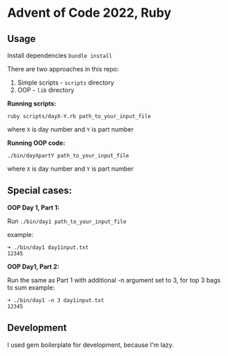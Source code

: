 # Advent of Code 2022, Ruby


## Usage

Install dependencies
`bundle install`

There are two approaches in this repo:
1. Simple scripts - `scripts` directory
2. OOP - `lib` directory

**Running scripts:**

`ruby scripts/dayX-Y.rb path_to_your_input_file`

where `X` is day number and `Y` is part number

**Running OOP code:**

`./bin/dayXpartY path_to_your_input_file`

where `X` is day number and `Y` is part number

## Special cases:

**OOP Day 1, Part 1:**

Run `./bin/day1 path_to_your_input_file`

example:
```
➜ ./bin/day1 day1input.txt
12345
```

**OOP Day1, Part 2:**

Run the same as Part 1 with additional -n argument set to 3, for top 3 bags to sum
example:
```
➜ ./bin/day1 -n 3 day1input.txt
12345
```

## Development

I used gem boilerplate for development, because I'm lazy.

